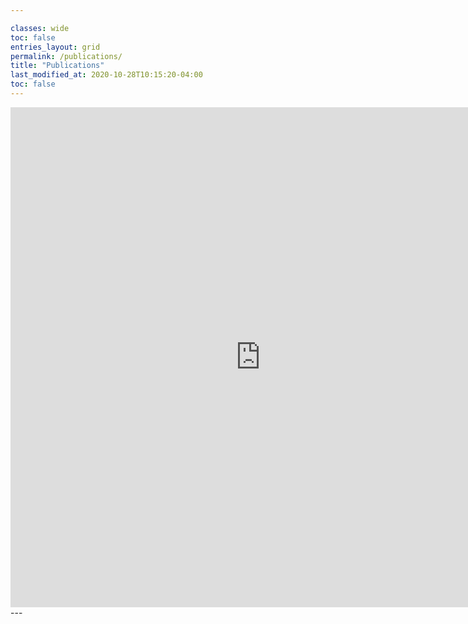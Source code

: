 ```yaml
---

classes: wide
toc: false
entries_layout: grid
permalink: /publications/
title: "Publications"
last_modified_at: 2020-10-28T10:15:20-04:00
toc: false
---
```

<iframe src="https://orbilu.uni.lu/widget?query=%28%28uid%3A50008504%29%29&amp;chars=100&amp;language=en&amp;data=pr&amp;format=apa&amp;css=%2Ffiles%2Fcss%2Fwl.css&amp;sort_by0=1&amp;order0=DESC&amp;sort_by1=3&amp;order1=ASC&amp;sort_by2=2&amp;order2=ASC" marginwidth="0" marginheight="0" frameborder="0" height="800" scrolling="auto" width="800"></iframe>
---

